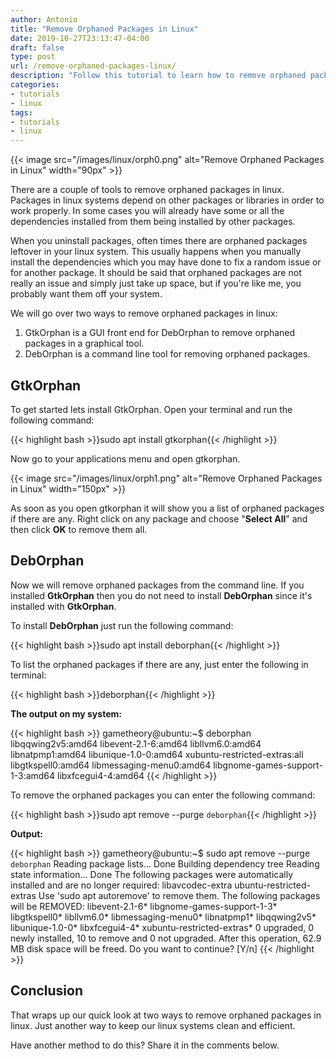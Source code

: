 ```yaml
---
author: Antonio
title: "Remove Orphaned Packages in Linux"
date: 2019-10-27T23:13:47-04:00
draft: false
type: post
url: /remove-orphaned-packages-linux/
description: "Follow this tutorial to learn how to remove orphaned packages in linux. We will be going over GUI and command line methods that you can easily use to remove the orphaned packages."
categories:
- tutorials
- linux
tags:
- tutorials
- linux
---
```


{{< image src="/images/linux/orph0.png" alt="Remove Orphaned Packages in Linux" width="90px" >}}

There are a couple of tools to remove orphaned packages in linux. Packages in linux systems depend on other packages or libraries in order to work properly. In some cases you will already have some or all the dependencies installed from them being installed by other packages.

<!--more-->

When you uninstall packages, often times there are orphaned packages leftover in your linux system. This usually happens when you manually install the dependencies which you may have done to fix a random issue or for another package. It should be said that orphaned packages are not really an issue and simply just take up space, but if you're like me, you probably want them off your system.

We will go over two ways to remove orphaned packages in linux:

1. GtkOrphan is a GUI front end for DebOrphan to remove orphaned packages in a graphical tool.
2. DebOrphan is a command line tool for removing orphaned packages.

## **GtkOrphan**

To get started lets install GtkOrphan. Open your terminal and run the following command:

{{< highlight bash >}}sudo apt install gtkorphan{{< /highlight >}}

Now go to your applications menu and open gtkorphan.

{{< image src="/images/linux/orph1.png" alt="Remove Orphaned Packages in Linux" width="150px" >}}

As soon as you open gtkorphan it will show you a list of orphaned packages if there are any. Right click on any package and choose "**Select All**" and then click **OK** to remove them all.

<!--adsense-->

## **DebOrphan**

Now we will remove orphaned packages from the command line. If you installed **GtkOrphan** then you do not need to install **DebOrphan** since it's installed with **GtkOrphan**.

To install **DebOrphan** just run the following command:

{{< highlight bash >}}sudo apt install deborphan{{< /highlight >}}

To list the orphaned packages if there are any, just enter the following in terminal:

{{< highlight bash >}}deborphan{{< /highlight >}}

**The output on my system:**

{{< highlight bash >}}
gametheory@ubuntu:~$ deborphan
libqqwing2v5:amd64
libevent-2.1-6:amd64
libllvm6.0:amd64
libnatpmp1:amd64
libunique-1.0-0:amd64
xubuntu-restricted-extras:all
libgtkspell0:amd64
libmessaging-menu0:amd64
libgnome-games-support-1-3:amd64
libxfcegui4-4:amd64
{{< /highlight >}}

To remove the orphaned packages you can enter the following command:

{{< highlight bash >}}sudo apt remove --purge `deborphan`{{< /highlight >}}

**Output:**

{{< highlight bash >}}
gametheory@ubuntu:~$ sudo apt remove --purge `deborphan`
Reading package lists... Done
Building dependency tree
Reading state information... Done
The following packages were automatically installed and are no longer required:
  libavcodec-extra ubuntu-restricted-extras
Use 'sudo apt autoremove' to remove them.
The following packages will be REMOVED:
  libevent-2.1-6* libgnome-games-support-1-3* libgtkspell0* libllvm6.0*
  libmessaging-menu0* libnatpmp1* libqqwing2v5* libunique-1.0-0* libxfcegui4-4*
  xubuntu-restricted-extras*
0 upgraded, 0 newly installed, 10 to remove and 0 not upgraded.
After this operation, 62.9 MB disk space will be freed.
Do you want to continue? [Y/n]
{{< /highlight >}}

## **Conclusion**

That wraps up our quick look at two ways to remove orphaned packages in linux. Just another way to keep our linux systems clean and efficient.

Have another method to do this? Share it in the comments below.
